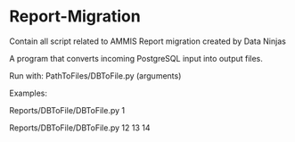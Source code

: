 # Report-Migration
Contain all script related to AMMIS Report migration created by Data Ninjas

A program that converts incoming PostgreSQL input into output files. 

Run with: PathToFiles/DBToFile.py (arguments)

Examples: 

Reports/DBToFile/DBToFile.py 1

Reports/DBToFile/DBToFile.py 12 13 14


